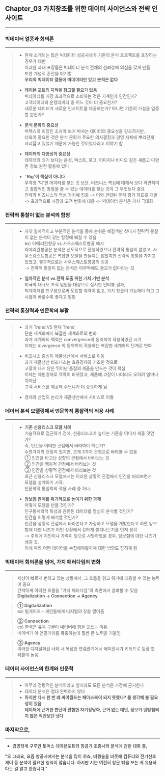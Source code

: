 ## Chapter_03 가치창조를 위한 데이터 사이언스와 전략 인사이트
---
### 빅데이터 열풍과 회의론
---
> * 현재 소개되는 많은 빅데이터 성공사례가 기존의 분석 프로젝트를 포장하는 경우가 태반    
> 이러한 과대 포장들은 빅데이터 분석 전체의 신뢰성에 의심을 갖게 만듦    
> 또한 개념적 혼란을 야기함    
> <b> 우리의 빅데이터 열풍에 빅데이터만 있고 분석은 없다 </b>   

> * <b> 데이븐 포트의 지적을 참고할 필요가 있음 </b>   
> 빅데이터를 가장 효과적으로 소비하는 것은 기계인가 인간인가?   
> 고객데이터와 운영데이터 중 어느 것이 더 중요한가?    
> 새로운 데이터가 새로운 인사이트를 제공하는가? 아니면 기존의 가설을 입증할 뿐인가?    

> * <b> 분석 문화의 중요성 </b>   
> 버텍스의 회장인 조슈아 보거 박사는 데이터의 중요성을 강조하지만,    
더욱이 중요한 것은 분석 문화가 주요한 의사결정과 경영 자체에 뿌리깊게   
자리잡고 있었기 때문에 가능한 것이였다라고 이야기 함   

> * <b> 데이터의 다양성의 중요성 </b>    
> 데이터의 크기 보다는 음성, 텍스트, 로그, 이미지나 비디오 같은 새롭고 다양한 정보 원천 활용에 있다   

> * '<b> Big'이 핵심이 아니다 </b>   
> 무작정 '빅'한 데이터를 찾는 것 보단, 비즈니스 핵심에 대해서 보다 객관적이고 종합적인 통찰을 줄 수 있는 데이터를 찾는 것이 그 무엇보다 중요   
> 전략과 비즈니스의 핵심 가치에 집중 -> 이와 관련된 분석 평가 지표를 개발 -> 효과적으로 시장과 고객 변화에 대응 ->  빅데이터 분석은 가치 극대화   
>   

###  전략적 통찰이 없는 분석의 함정
---
> * 자칫 일차적이고 부분적인 분석을 통해 손쉬운 해결책만 찾다가 전략적 통찰이 없는 분석이 갖는 함정에 빠질 수 있음   
> ex) 아메리칸항공 vs 사우스웨스트항공 예시   
> 아메리칸항공은 분석은 선도적으로 진행하였으나 전략적 통찰이 없었고, 사우스웨스트항공은 복잡한 모델을 만들지는   않았지만 전략적 통찰을 가지고 있었고, 결과적으로는 사우스웨스트항공의 성공    
> -> 전략적 통찰이 없는 분석은 아무짝에도 쓸모가 없다라는 것.   

> * <b> 일차적인 분석 vs 전략 도출 위한 가치 기반 분석 </b>   
> 미국의 대규모 조직 임원들 대상으로 실시한 인터뷰 결과,   
> 빅데이터를 연구용으로써 도입할 여력이 없고, 가치 창출이 가능해야 하고 그 시점이 빠를수록 좋다고 말함   

### 전략적 통찰력과 인문학의 부활
---
> * 과거 Trend VS 현재 Trend    
> 단순 세계화에서 복잡한 세계화로의 변화   
과거 세계화의 맥락은 convergence의 동역학이 작용하였던 시기    
이제는 divergence 의 동역학이 작용하는 복잡한 세계화의 단계로 변화    

> * 비즈니스 중심이 제품생산에서 서비스로 이동   
> 과거 제품생산 비즈니스는 효용경제의 기초한 것으로   
고장이 나지 않은 뛰어난 품질의 제품을 만드는 것이 핵심   
이제는 체험경제로 맥락이 바뀌었고, 제품에 고장이 나더라도 오히려 얼마나 뛰어난    
고객 서비스를 제공해 주느냐가 더 중요하게 됨   

> * 경제와 산업의 논리가 제품생산에서 서비스로 이동    

### 데이터 분석 모델링에서 인문학적 통찰력의 적용 사례
---
> * <b> 기존 신용리스크 모델 사례 </b>   
> 기술적으로 접근하기 전에, 신용리스크가 높다는 기준을 어디서 세울 것인가?   
> 즉, 인간을 어떠한 관점에서 바라봐야 하는가?   
> 수만가지의 관점이 있지만, 크게 3가지 관점으로 바라볼 수 있음   
> ① 인간을 타고난 성향의 관점에서 바라보는 것   
> ② 인간을 행동적 관점에서 바라보는 것   
> ③ 인간을 상황적 관점에서 바라보는 것   
> 최근 신용리스크 모델에서는 이러한 상황적 관점에서 인간을 바라보면서   
모델을 설계하기 시작.    
> 인문학적 통찰력의 적용 사례 중 하나.   

> * <b> 암보험 판매를 획기적으로 높이기 위한 과제 </b>    
> 어떻게 모델을 만들 것인가?   
> 인구통계학적 특성과 관련된 데이터를 열심히 분석할 것인가?    
> 인간을 어떻게 해석할 것인가?    
> 인간을 상황적 관점에서 바라본다고 가정하고 모델을 개발한다고 하면 암보험에 대한 니즈가 어떤 상황에서 강하게 생겨나는지를 먼저 생각   
> -> 주위에 지인이나 가족이 암으로 사망하였을 경우, 암보험에 대한 니즈가 생길 것.   
> 이에 따라 어떤 데이터를 수집해야할지에 대한 방향도 잡히게 됨    

### 빅데이터 회의론을 넘어, 가치 패러다임의 변화
---
> 세상이 빠르게 변하고 있는 상황에서, 그 흐름을 읽고 위기에 대응할 수 있는 능력이 중요   
> 간략하게 이러한 흐름을 "가치 패러다임"의 측면에서 살펴볼 수 있음   
> <b> Digitalization -> Connection -> Agency </b>   

> <b> ① Digitalization </b>   
> ex) 빌게이츠 - 개인들에게 디지털의 창을 열어줌    

> <b> ② Connection </b>   
> ex) 한국은 유독 구글이 네이버에 힘을 못쓰는 이유.    
> 네이버가 이 연결거리를 확충하는데 훨씬 큰 노력을 기울임   

> <b> ③ Agency </b>   
> 이러한 디지털화된 사회 내 복잡한 연결관계에서 에이전시가 키워드로 등장 할 확률이 높음    

### 데이터 사이언스의 한계와 인문학
---
> + 아무리 정량적인 분석이라고 할지라도 모든 분석은 가정에 근거한다   
> + 데이터 분석은 절대 완벽하지 않다    
> + <b> 하지만 다시 한 번 왜 싸이월드는 페이스북이 되지 못했나? 를 생각해 볼 필요성이 있음    
> 데이터에 근거한 판단이 편협한 자기정당화, 근거 없는 대안, 정보가 뒷받침되지 않은 직관보단 낫다 </b>   


### 마지막으로,
---
- 경영학계 구루인 토머스 데이븐포트와 항공기 조종사와 분석에 관한 대화 중,
>
"오 그래요, 요즘 항공사에서는 분석을 많이 하죠, 비행술을 비롯해 컴퓨터와 전기신호 제어 등 분석이 필요한 영역이 많습니다. 하지만 저는 여전히 창문 밖을 보는 게 유용하다는 걸 알고 있습니다."    
